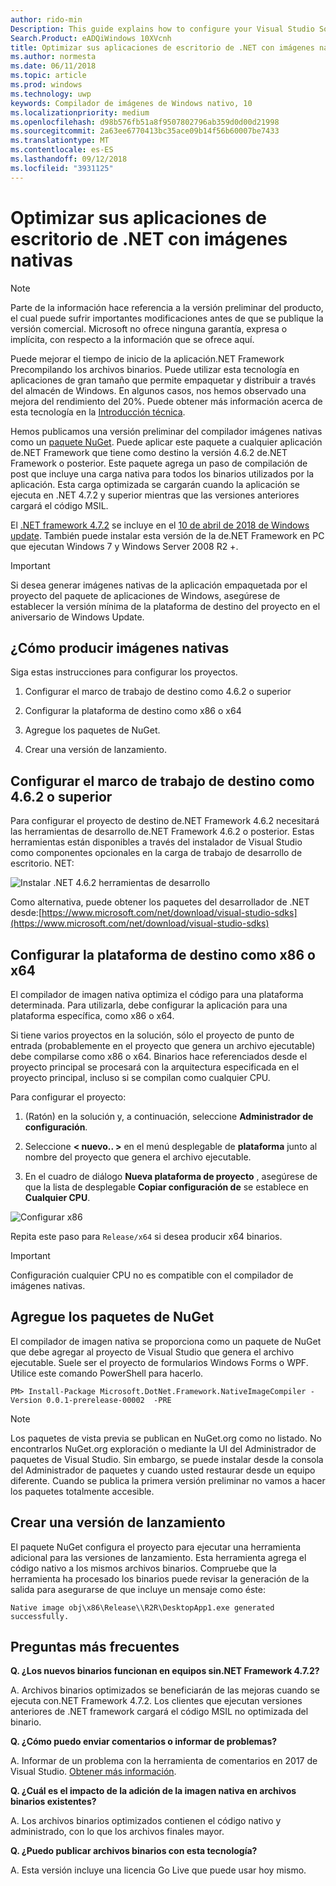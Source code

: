 ```yaml
---
author: rido-min
Description: This guide explains how to configure your Visual Studio Solution to optimize the application binaries with native images.
Search.Product: eADQiWindows 10XVcnh
title: Optimizar sus aplicaciones de escritorio de .NET con imágenes nativas
ms.author: normesta
ms.date: 06/11/2018
ms.topic: article
ms.prod: windows
ms.technology: uwp
keywords: Compilador de imágenes de Windows nativo, 10
ms.localizationpriority: medium
ms.openlocfilehash: d98b576fb51a8f9507802796ab359d0d00d21998
ms.sourcegitcommit: 2a63ee6770413bc35ace09b14f56b60007be7433
ms.translationtype: MT
ms.contentlocale: es-ES
ms.lasthandoff: 09/12/2018
ms.locfileid: "3931125"
---
```

# <a name="optimize-your-net-desktop-apps-with-native-images"></a>Optimizar sus aplicaciones de escritorio de .NET con imágenes nativas

> [!NOTE]
> Parte de la información hace referencia a la versión preliminar del producto, el cual puede sufrir importantes modificaciones antes de que se publique la versión comercial. Microsoft no ofrece ninguna garantía, expresa o implícita, con respecto a la información que se ofrece aquí.

Puede mejorar el tiempo de inicio de la aplicación.NET Framework Precompilando los archivos binarios. Puede utilizar esta tecnología en aplicaciones de gran tamaño que permite empaquetar y distribuir a través del almacén de Windows. En algunos casos, nos hemos observado una mejora del rendimiento del 20%. Puede obtener más información acerca de esta tecnología en la [Introducción técnica](https://github.com/dotnet/coreclr/blob/master/Documentation/botr/readytorun-overview.md).

Hemos publicamos una versión preliminar del compilador imágenes nativas como un [paquete NuGet](https://www.nuget.org/packages/Microsoft.DotNet.Framework.NativeImageCompiler). Puede aplicar este paquete a cualquier aplicación de.NET Framework que tiene como destino la versión 4.6.2 de.NET Framework o posterior. Este paquete agrega un paso de compilación de post que incluye una carga nativa para todos los binarios utilizados por la aplicación. Esta carga optimizada se cargarán cuando la aplicación se ejecuta en .NET 4.7.2 y superior mientras que las versiones anteriores cargará el código MSIL.

El [.NET framework 4.7.2](https://blogs.msdn.microsoft.com/dotnet/2018/04/30/announcing-the-net-framework-4-7-2/) se incluye en el [10 de abril de 2018 de Windows update](https://blogs.windows.com/windowsexperience/2018/04/30/how-to-get-the-windows-10-april-2018-update/). También puede instalar esta versión de la de.NET Framework en PC que ejecutan Windows 7 y Windows Server 2008 R2 +.

> [!IMPORTANT]
> Si desea generar imágenes nativas de la aplicación empaquetada por el proyecto del paquete de aplicaciones de Windows, asegúrese de establecer la versión mínima de la plataforma de destino del proyecto en el aniversario de Windows Update.

## <a name="how-to-produce-native-images"></a>¿Cómo producir imágenes nativas

Siga estas instrucciones para configurar los proyectos.

1. Configurar el marco de trabajo de destino como 4.6.2 o superior

2. Configurar la plataforma de destino como x86 o x64 

3. Agregue los paquetes de NuGet.

4. Crear una versión de lanzamiento.

## <a name="configure-the-target-framework-as-462-or-above"></a>Configurar el marco de trabajo de destino como 4.6.2 o superior

Para configurar el proyecto de destino de.NET Framework 4.6.2 necesitará las herramientas de desarrollo de.NET Framework 4.6.2 o posterior. Estas herramientas están disponibles a través del instalador de Visual Studio como componentes opcionales en la carga de trabajo de desarrollo de escritorio. NET:

![Instalar .NET 4.6.2 herramientas de desarrollo](images/desktop-to-uwp/install-4.6.2-devpack.png)

Como alternativa, puede obtener los paquetes del desarrollador de .NET desde:[https://www.microsoft.com/net/download/visual-studio-sdks](https://www.microsoft.com/net/download/visual-studio-sdks)

## <a name="configure-the-target-platform-as-x86-or-x64"></a>Configurar la plataforma de destino como x86 o x64

El compilador de imagen nativa optimiza el código para una plataforma determinada. Para utilizarla, debe configurar la aplicación para una plataforma específica, como x86 o x64.

Si tiene varios proyectos en la solución, sólo el proyecto de punto de entrada (probablemente en el proyecto que genera un archivo ejecutable) debe compilarse como x86 o x64. Binarios hace referenciados desde el proyecto principal se procesará con la arquitectura especificada en el proyecto principal, incluso si se compilan como cualquier CPU.

Para configurar el proyecto:

1. (Ratón) en la solución y, a continuación, seleccione **Administrador de configuración**.

2. Seleccione **< nuevo.. >** en el menú desplegable de **plataforma** junto al nombre del proyecto que genera el archivo ejecutable.

3. En el cuadro de diálogo **Nueva plataforma de proyecto** , asegúrese de que la lista de desplegable **Copiar configuración de** se establece en **Cualquier CPU**.

![Configurar x86](images/desktop-to-uwp/configure-x86.png)

Repita este paso para `Release/x64` si desea producir x64 binarios.

>[!IMPORTANT]
> Configuración cualquier CPU no es compatible con el compilador de imágenes nativas.

## <a name="add-the-nuget-packages"></a>Agregue los paquetes de NuGet

El compilador de imagen nativa se proporciona como un paquete de NuGet que debe agregar al proyecto de Visual Studio que genera el archivo ejecutable. Suele ser el proyecto de formularios Windows Forms o WPF. Utilice este comando PowerShell para hacerlo.

```PS
PM> Install-Package Microsoft.DotNet.Framework.NativeImageCompiler -Version 0.0.1-prerelease-00002  -PRE
```

> [!NOTE]
> Los paquetes de vista previa se publican en NuGet.org como no listado. No encontrarlos NuGet.org exploración o mediante la UI del Administrador de paquetes de Visual Studio. Sin embargo, se puede instalar desde la consola del Administrador de paquetes y cuando usted restaurar desde un equipo diferente. Cuando se publica la primera versión preliminar no vamos a hacer los paquetes totalmente accesible.

## <a name="create-a-release-build"></a>Crear una versión de lanzamiento

El paquete NuGet configura el proyecto para ejecutar una herramienta adicional para las versiones de lanzamiento. Esta herramienta agrega el código nativo a los mismos archivos binarios.
Compruebe que la herramienta ha procesado los binarios puede revisar la generación de la salida para asegurarse de que incluye un mensaje como éste:

```
Native image obj\x86\Release\\R2R\DesktopApp1.exe generated successfully.
```

## <a name="faq"></a>Preguntas más frecuentes

**Q. ¿Los nuevos binarios funcionan en equipos sin.NET Framework 4.7.2?**

A. Archivos binarios optimizados se beneficiarán de las mejoras cuando se ejecuta con.NET Framework 4.7.2. Los clientes que ejecutan versiones anteriores de .NET framework cargará el código MSIL no optimizada del binario.

**Q. ¿Cómo puedo enviar comentarios o informar de problemas?**

A. Informar de un problema con la herramienta de comentarios en 2017 de Visual Studio. [Obtener más información](https://docs.microsoft.com/visualstudio/ide/how-to-report-a-problem-with-visual-studio-2017).

**Q. ¿Cuál es el impacto de la adición de la imagen nativa en archivos binarios existentes?**

A. Los archivos binarios optimizados contienen el código nativo y administrado, con lo que los archivos finales mayor.

**Q. ¿Puedo publicar archivos binarios con esta tecnología?**

A. Esta versión incluye una licencia Go Live que puede usar hoy mismo.
